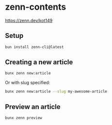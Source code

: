 # zenn-contents

https://zenn.dev/kot149

## Setup

```sh
bun install zenn-cli@latest
```

## Creating a new article

```sh
bunx zenn new:article
```

Or with slug specified:

```sh
bunx zenn new:article --slug my-awesome-article
```

## Preview an article

```sh
bunx zenn preview
```
